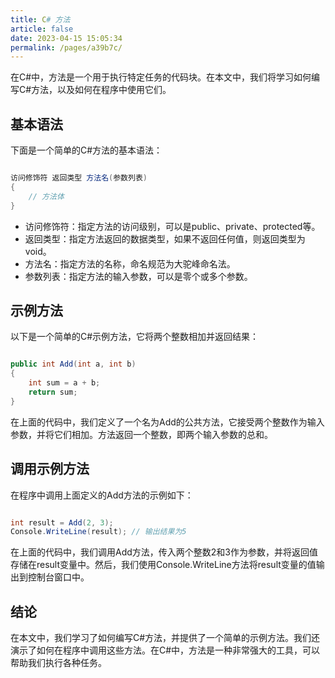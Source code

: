 ```yaml
---
title: C# 方法
article: false
date: 2023-04-15 15:05:34
permalink: /pages/a39b7c/
---
```



在C#中，方法是一个用于执行特定任务的代码块。在本文中，我们将学习如何编写C#方法，以及如何在程序中使用它们。
## 基本语法

下面是一个简单的C#方法的基本语法：

```csharp

访问修饰符 返回类型 方法名(参数列表)
{
    // 方法体
}
```


- 访问修饰符：指定方法的访问级别，可以是public、private、protected等。
- 返回类型：指定方法返回的数据类型，如果不返回任何值，则返回类型为void。
- 方法名：指定方法的名称，命名规范为大驼峰命名法。
- 参数列表：指定方法的输入参数，可以是零个或多个参数。
## 示例方法

以下是一个简单的C#示例方法，它将两个整数相加并返回结果：

```csharp

public int Add(int a, int b)
{
    int sum = a + b;
    return sum;
}
```



在上面的代码中，我们定义了一个名为Add的公共方法，它接受两个整数作为输入参数，并将它们相加。方法返回一个整数，即两个输入参数的总和。
## 调用示例方法

在程序中调用上面定义的Add方法的示例如下：

```csharp

int result = Add(2, 3);
Console.WriteLine(result); // 输出结果为5
```



在上面的代码中，我们调用Add方法，传入两个整数2和3作为参数，并将返回值存储在result变量中。然后，我们使用Console.WriteLine方法将result变量的值输出到控制台窗口中。
## 结论

在本文中，我们学习了如何编写C#方法，并提供了一个简单的示例方法。我们还演示了如何在程序中调用这些方法。在C#中，方法是一种非常强大的工具，可以帮助我们执行各种任务。
